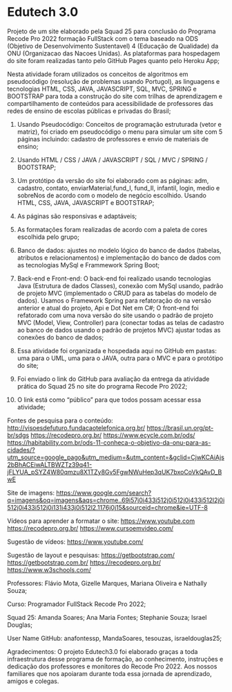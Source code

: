 <!DOCTYPE html>
<html lang="pt-br">

<head>
<meta charset="UTF-8">
<meta http-equiv="X-UA-Compatible" content="IE=edge">
<meta name="viewport" content="width=device-width, initial-scale=1.0">
</head>

<body>

# Edutech 3.0
Projeto de um site elaborado pela Squad 25 para conclusão do Programa Recode Pro 2022 formação FullStack com o tema baseado na ODS (Objetivo de Desenvolvimento Sustentavel) 4 (Educação de Qualidade) da ONU (Organizacao das Nacoes Unidas). As plataformas para hospedagem do site foram realizadas tanto pelo GitHub Pages quanto pelo Heroku App;

Nesta atividade foram utilizados os conceitos de algoritmos em pseudocódigo (resolução de problemas usando Portugol), as linguagens e tecnologias HTML, CSS, JAVA, JAVASCRIPT, SQL, MVC, SPRING e BOOTSTRAP para toda a construção do site com trilhas de aprendizagem e compartilhamento de conteúdos para acessibilidade de professores das redes de ensino de escolas públicas e privadas do Brasil;

1. Usando Pseudocódigo:
Conceitos de programação estruturada (vetor e matriz), foi criado em pseudocódigo o menu para simular um site com 5 páginas incluindo: cadastro de professores e envio de materiais de ensino;

2. Usando HTML / CSS / JAVA / JAVASCRIPT / SQL / MVC / SPRING / BOOTSTRAP;

3. Um protótipo da versão do site foi elaborado com as páginas: adm, cadastro, contato, enviarMaterial,fund_I, fund_II, infantil, login, medio e sobreNos de acordo com o modelo de negócio escolhido. Usando HTML, CSS, JAVA, JAVASCRIPT e BOOTSTRAP;

4. As páginas são responsivas e adaptáveis;

5. As formatações foram realizadas de acordo com a paleta de cores escolhida pelo grupo;

6. Banco de dados: ajustes no modelo lógico do banco de dados (tabelas, atributos e relacionamentos) e implementação do banco de dados com as tecnologias MySql e Frammework Spring Boot;

7. Back-end e Front-end: 
O back-end foi realizado usando tecnologias Java (Estrutura de dados Classes), conexão com MySql usando, padrão de projeto MVC (implementado o CRUD para as tabelas do modelo de dados). Usamos o Framework Spring para refatoração do na versão anterior e atual do projeto, Api e Dot Net em C#;
O front-end foi refatorado com uma nova versão do site usando o padrão de projeto MVC (Model, View, Controller) para (conectar todas as telas de cadastro ao banco de dados usando o padrão de projetos MVC) ajustar todas as conexões do banco de dados;

8. Essa atividade foi organizada e hospedada aqui no GitHub em pastas: uma para o UML, uma para o JAVA, outra para o MVC e para o protótipo do site;

9. Foi enviado o link do GitHub para avaliação da entrega da atividade prática do Squad 25 no site do programa Recode Pro 2022;

10. O link está como “público” para que todos possam acessar essa atividade;

Fontes de pesquisa para o conteúdo: 
http://visoesdefuturo.fundacaotelefonica.org.br/
https://brasil.un.org/pt-br/sdgs
https://recodepro.org.br/
https://www.ecycle.com.br/ods/
https://habitability.com.br/ods-11-conheca-o-objetivo-da-onu-para-as-cidades/?utm_source=google_pago&utm_medium=&utm_content=&gclid=CjwKCAiAjs2bBhACEiwALTBWZTz39q41-jFLYUA_pSYZ4W80qmzu8X1TZy8Gv5FgwNWuHep3qUK7bxoCoVkQAvD_BwE

Site de imagens:
https://www.google.com/search?q=imagens&oq=imagens&aqs=chrome..69i57j0i433i512j0i512j0i433i512l2j0i512j0i433i512j0i131i433j0i512l2.1176j0j15&sourceid=chrome&ie=UTF-8

Vídeos para aprender a formatar o site: 
https://www.youtube.com
https://recodepro.org.br/
https://www.cursoemvideo.com/

Sugestão de vídeos: 
https://www.youtube.com/

Sugestão de layout e pesquisas:
https://getbootstrap.com/
https://getbootstrap.com.br/
https://recodepro.org.br/
https://www.w3schools.com/

Professores: Flávio Mota, Gizelle Marques, Mariana Oliveira e Nathally Souza;

Curso: Programador FullStack Recode Pro 2022;

Squad 25:
Amanda Soares;
Ana Maria Fontes;
Stephanie Souza;
Israel Douglas;

User Name GitHub: anafontessp, MandaSoares, tesouzas, israeldouglas25;

Agradecimentos:
O projeto Edutech3.0 foi elaborado graças a toda infraestrutura desse programa de formação, ao conhecimento, instruções e dedicação dos professores e monitores do Recode Pro 2022. Aos nossos familiares que nos apoiaram durante toda essa jornada de aprendizado, amigos e colegas.

</body>

</html>